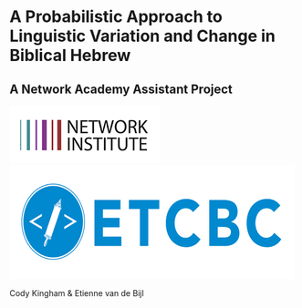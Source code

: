 # A Probabilistic Approach to Linguistic Variation and Change in Biblical Hebrew
## A Network Academy Assistant Project
![Network Institute](images/network_institute.png)
<img src="images/etcbc_logo.png" height=200 width=500>

Cody Kingham & Etienne van de Bijl

